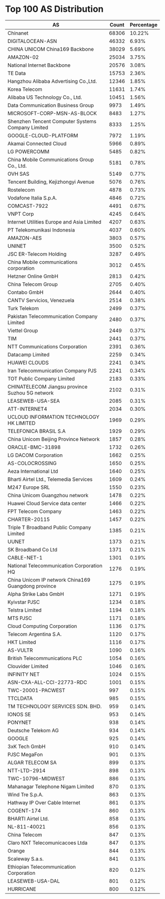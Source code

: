 # Top 100 AS Distribution
| AS | Count | Percentage |
|----|----|----|
| Chinanet | 68306 | 10.22% |
| DIGITALOCEAN-ASN | 46332 | 6.93% |
| CHINA UNICOM China169 Backbone | 38029 | 5.69% |
| AMAZON-02 | 25034 | 3.75% |
| National Internet Backbone | 20576 | 3.08% |
| TE Data | 15753 | 2.36% |
| Hangzhou Alibaba Advertising Co.,Ltd. | 12346 | 1.85% |
| Korea Telecom | 11631 | 1.74% |
| Alibaba US Technology Co., Ltd. | 10451 | 1.56% |
| Data Communication Business Group | 9973 | 1.49% |
| MICROSOFT-CORP-MSN-AS-BLOCK | 8483 | 1.27% |
| Shenzhen Tencent Computer Systems Company Limited | 8333 | 1.25% |
| GOOGLE-CLOUD-PLATFORM | 7972 | 1.19% |
| Akamai Connected Cloud | 5966 | 0.89% |
| LG POWERCOMM | 5485 | 0.82% |
| China Mobile Communications Group Co., Ltd. | 5181 | 0.78% |
| OVH SAS | 5149 | 0.77% |
| Tencent Building, Kejizhongyi Avenue | 5076 | 0.76% |
| Rostelecom | 4878 | 0.73% |
| Vodafone Italia S.p.A. | 4846 | 0.72% |
| COMCAST-7922 | 4491 | 0.67% |
| VNPT Corp | 4245 | 0.64% |
| Internet Utilities Europe and Asia Limited | 4207 | 0.63% |
| PT Telekomunikasi Indonesia | 4037 | 0.60% |
| AMAZON-AES | 3803 | 0.57% |
| UNINET | 3500 | 0.52% |
| JSC ER-Telecom Holding | 3287 | 0.49% |
| China Mobile communications corporation | 3012 | 0.45% |
| Hetzner Online GmbH | 2813 | 0.42% |
| China Telecom Group | 2705 | 0.40% |
| Contabo GmbH | 2644 | 0.40% |
| CANTV Servicios, Venezuela | 2514 | 0.38% |
| Turk Telekom | 2499 | 0.37% |
| Pakistan Telecommunication Company Limited | 2480 | 0.37% |
| Viettel Group | 2449 | 0.37% |
| TIM | 2441 | 0.37% |
| NTT Communications Corporation | 2391 | 0.36% |
| Datacamp Limited | 2259 | 0.34% |
| HUAWEI CLOUDS | 2241 | 0.34% |
| Iran Telecommunication Company PJS | 2241 | 0.34% |
| TOT Public Company Limited | 2183 | 0.33% |
| CHINATELECOM Jiangsu province Suzhou 5G network | 2102 | 0.31% |
| LEASEWEB-USA-SEA | 2085 | 0.31% |
| ATT-INTERNET4 | 2034 | 0.30% |
| UCLOUD INFORMATION TECHNOLOGY HK LIMITED | 1969 | 0.29% |
| TELEFONICA BRASIL S.A | 1929 | 0.29% |
| China Unicom Beijing Province Network | 1857 | 0.28% |
| ORACLE-BMC-31898 | 1732 | 0.26% |
| LG DACOM Corporation | 1662 | 0.25% |
| AS-COLOCROSSING | 1650 | 0.25% |
| Aeza International Ltd | 1640 | 0.25% |
| Bharti Airtel Ltd., Telemedia Services | 1609 | 0.24% |
| M247 Europe SRL | 1550 | 0.23% |
| China Unicom Guangzhou network | 1478 | 0.22% |
| Huawei Cloud Service data center | 1466 | 0.22% |
| FPT Telecom Company | 1463 | 0.22% |
| CHARTER-20115 | 1457 | 0.22% |
| Triple T Broadband Public Company Limited | 1385 | 0.21% |
| UUNET | 1373 | 0.21% |
| SK Broadband Co Ltd | 1371 | 0.21% |
| CABLE-NET-1 | 1301 | 0.19% |
| National Telecommunication Corporation HQ | 1276 | 0.19% |
| China Unicom IP network China169 Guangdong province | 1275 | 0.19% |
| Alpha Strike Labs GmbH | 1271 | 0.19% |
| Kyivstar PJSC | 1234 | 0.18% |
| Telstra Limited | 1194 | 0.18% |
| MTS PJSC | 1171 | 0.18% |
| Cloud Computing Corporation | 1136 | 0.17% |
| Telecom Argentina S.A. | 1120 | 0.17% |
| HKT Limited | 1116 | 0.17% |
| AS-VULTR | 1090 | 0.16% |
| British Telecommunications PLC | 1054 | 0.16% |
| Clouvider Limited | 1046 | 0.16% |
| INFINITY NET | 1024 | 0.15% |
| ASN-CXA-ALL-CCI-22773-RDC | 1001 | 0.15% |
| TWC-20001-PACWEST | 997 | 0.15% |
| TTCLDATA | 985 | 0.15% |
| TM TECHNOLOGY SERVICES SDN. BHD. | 959 | 0.14% |
| IONOS SE | 953 | 0.14% |
| PONYNET | 938 | 0.14% |
| Deutsche Telekom AG | 934 | 0.14% |
| GOOGLE | 925 | 0.14% |
| 3xK Tech GmbH | 910 | 0.14% |
| PJSC MegaFon | 901 | 0.13% |
| ALGAR TELECOM SA | 899 | 0.13% |
| NTT-LTD-2914 | 898 | 0.13% |
| TWC-10796-MIDWEST | 886 | 0.13% |
| Mahanagar Telephone Nigam Limited | 870 | 0.13% |
| Wind Tre S.p.A. | 863 | 0.13% |
| Hathway IP Over Cable Internet | 861 | 0.13% |
| COGENT-174 | 860 | 0.13% |
| BHARTI Airtel Ltd. | 858 | 0.13% |
| NL-811-40021 | 856 | 0.13% |
| China Telecom | 847 | 0.13% |
| Claro NXT Telecomunicacoes Ltda | 847 | 0.13% |
| Orange | 844 | 0.13% |
| Scaleway S.a.s. | 841 | 0.13% |
| Ethiopian Telecommunication Corporation | 820 | 0.12% |
| LEASEWEB-USA-DAL | 801 | 0.12% |
| HURRICANE | 800 | 0.12% |
